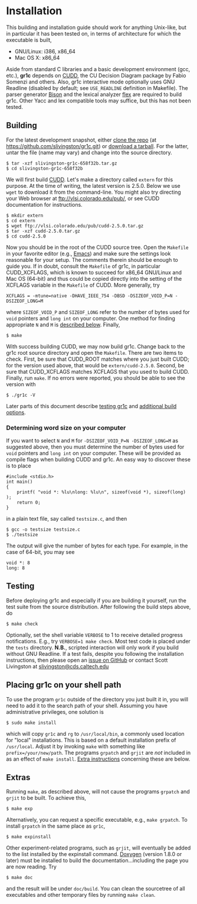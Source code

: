 Installation
============

This building and installation guide should work for anything Unix-like, but in particular it has been tested on, in terms of architecture for which the executable is built,
* GNU/Linux: i386, x86_64
* Mac OS X: x86_64

Aside from standard C libraries and a basic development environment (gcc, etc.), **gr1c** depends on [CUDD](http://vlsi.colorado.edu/~fabio/CUDD/), the CU Decision Diagram package by Fabio Somenzi and others.  Also, gr1c interactive mode optionally uses GNU Readline (disabled by default; see `USE_READLINE` definition in Makefile).  The parser generator [Bison](http://www.gnu.org/software/bison/) and the lexical analyzer [flex](http://flex.sourceforge.net/) are required to build gr1c.  Other Yacc and lex compatible tools may suffice, but this has not been tested.


Building
--------

For the latest development snapshot, either [clone the repo](https://github.com/slivingston/gr1c) (at https://github.com/slivingston/gr1c.git) or [download a tarball](https://github.com/slivingston/gr1c/tarball/master).  For the latter, untar the file (name may vary) and change into the source directory.

    $ tar -xzf slivingston-gr1c-658f32b.tar.gz
    $ cd slivingston-gr1c-658f32b

We will first build [CUDD](http://vlsi.colorado.edu/~fabio/CUDD/). Let's make a directory called `extern` for this purpose. At the time of writing, the latest version is 2.5.0. Below we use `wget` to download it from the command-line. You might also try directing your Web browser at <ftp://vlsi.colorado.edu/pub/>, or see CUDD documentation for instructions.

    $ mkdir extern
    $ cd extern
    $ wget ftp://vlsi.colorado.edu/pub/cudd-2.5.0.tar.gz
    $ tar -xzf cudd-2.5.0.tar.gz
    $ cd cudd-2.5.0

Now you should be in the root of the CUDD source tree. Open the `Makefile` in your favorite editor (e.g., [Emacs](http://www.gnu.org/software/emacs/)) and make sure the settings look reasonable for your setup.  The comments therein should be enough to guide you.  If in doubt, consult the `Makefile` of gr1c, in particular CUDD_XCFLAGS, which is known to succeed for x86_64 GNU/Linux and Mac OS (64-bit) and thus could be copied directly into the setting of the XCFLAGS variable in the `Makefile` of CUDD.  More generally, try

    XCFLAGS = -mtune=native -DHAVE_IEEE_754 -DBSD -DSIZEOF_VOID_P=N -DSIZEOF_LONG=M

where `SIZEOF_VOID_P` and `SIZEOF_LONG` refer to the number of bytes used for `void` pointers and `long int` on your computer.  One method for finding appropriate `N` and `M` is [described below](#determinewsize).  Finally,

    $ make

With success building CUDD, we may now build gr1c. Change back to the gr1c root source directory and open the `Makefile`. There are two items to check. First, be sure that CUDD_ROOT matches where you just built CUDD; for the version used above, that would be `extern/cudd-2.5.0`. Second, be sure that CUDD_XCFLAGS matches XCFLAGS that you used to build CUDD.  Finally, run `make`. If no errors were reported, you should be able to see the version with

    $ ./gr1c -V

Later parts of this document describe [testing gr1c](#testing) and [additional build options](#extras).

<h3 id="determinewsize">Determining word size on your computer</h3>

If you want to select `N` and `M` for `-DSIZEOF_VOID_P=N -DSIZEOF_LONG=M` as suggested above, then you must determine the number of bytes used for `void` pointers and `long int` on your computer. These will be provided as compile flags when building CUDD and gr1c. An easy way to discover these is to place

    #include <stdio.h>
    int main()
    {
        printf( "void *: %lu\nlong: %lu\n", sizeof(void *), sizeof(long) );
        return 0;
    }

in a plain text file, say called `testsize.c`, and then

    $ gcc -o testsize testsize.c
    $ ./testsize

The output will give the number of bytes for each type.  For example, in the case of 64-bit, you may see

    void *: 8
    long: 8


<h2 id="testing">Testing</h2>

Before deploying gr1c and especially if you are building it yourself, run the test suite from the source distribution. After following the build steps above, do

    $ make check

Optionally, set the shell variable `VERBOSE` to 1 to receive detailed progress notifications.  E.g., try `VERBOSE=1 make check`.  Most test code is placed under the `tests` directory. **N.B.**, scripted interaction will only work if you build without GNU Readline.  If a test fails, despite you following the installation instructions, then please open an [issue on GitHub](https://github.com/slivingston/gr1c/issues) or contact Scott Livingston at <slivingston@cds.caltech.edu>


Placing gr1c on your shell path
-------------------------------

To use the program `gr1c` outside of the directory you just built it in, you will need to add it to the search path of your shell. Assuming you have administrative privileges, one solution is

    $ sudo make install

which will copy `gr1c` and `rg` to `/usr/local/bin`, a commonly used location for "local" installations.  This is based on a default installation prefix of `/usr/local`.  Adjust it by invoking `make` with something like `prefix=/your/new/path`.  The programs `grpatch` and `grjit` are *not* included in as an effect of `make install`.  [Extra instructions](#extras) concerning these are below.


<h2 id="extras">Extras</h2>

Running `make`, as described above, will not cause the programs
`grpatch` and `grjit` to be built.  To achieve this,

    $ make exp

Alternatively, you can request a specific executable, e.g., `make
grpatch`.  To install `grpatch` in the same place as `gr1c`,

    $ make expinstall

Other experiment-related programs, such as `grjit`, will eventually be
added to the list installed by the expinstall command.
[Doxygen](http://www.doxygen.org) (version 1.8.0 or later) must be
installed to build the documentation...including the page you are now
reading.  Try

    $ make doc

and the result will be under `doc/build`.  You can clean the
sourcetree of all executables and other temporary files by running
`make clean`.
